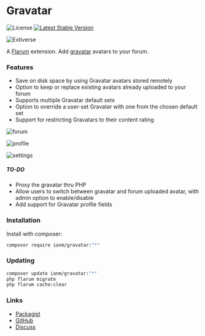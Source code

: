 # Gravatar

![License](https://img.shields.io/badge/license-MIT-blue.svg) [![Latest Stable Version](https://img.shields.io/packagist/v/ianm/gravatar.svg)](https://packagist.org/packages/ianm/gravatar) 

![Extiverse](https://extiverse.com/extension/ianm/gravatar/open-graph-image)

A [Flarum](http://flarum.org) extension. Add [gravatar](https://gravatar.com/) avatars to your forum.

### Features

- Save on disk space by using Gravatar avatars stored remotely
- Option to keep or replace existing avatars already uploaded to your forum
- Supports multiple Gravatar default sets
- Option to override a user-set Gravatar with one from the chosen default set
- Support for restricting Gravatars to their content rating

![forum](https://user-images.githubusercontent.com/16573496/123618543-370b0200-d800-11eb-8b8b-15da53071874.png)

![profile](https://user-images.githubusercontent.com/16573496/123618712-5c980b80-d800-11eb-9c03-0355472caa53.png)

![settings](https://user-images.githubusercontent.com/16573496/123618627-4a1dd200-d800-11eb-8824-36495180484f.png)


##### TO-DO

- Proxy the gravatar thru PHP
- Allow users to switch between gravatar and forum uploaded avatar, with admin option to enable/disable
- Add support for Gravatar profile fields

### Installation

Install with composer:

```sh
composer require ianm/gravatar:"*"
```

### Updating

```sh
composer update ianm/gravatar:"*"
php flarum migrate
php flarum cache:clear
```

### Links

- [Packagist](https://packagist.org/packages/ianm/gravatar)
- [GitHub](https://github.com/imorland/gravatar)
- [Discuss](https://discuss.flarum.org/d/27930)
